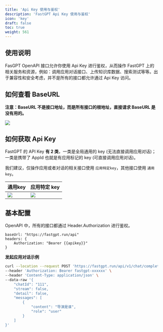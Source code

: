 ```yaml
---
title: 'Api Key 使用与鉴权'
description: 'FastGPT Api Key 使用与鉴权'
icon: 'key'
draft: false
toc: true
weight: 561
---
```


## 使用说明

FasGPT OpenAPI 接口允许你使用 Api Key 进行鉴权，从而操作 FastGPT 上的相关服务和资源，例如：调用应用对话接口、上传知识库数据、搜索测试等等。出于兼容性和安全考虑，并不是所有的接口都允许通过 Api Key 访问。

## 如何查看 BaseURL

**注意：BaseURL 不是接口地址，而是所有接口的根地址，直接请求 BaseURL 是没有用的。**

![](/imgs/fastgpt-api-baseurl.png)

## 如何获取 Api Key

FastGPT 的 API Key **有 2 类**，一类是全局通用的 key (无法直接调用应用对话)；一类是携带了 AppId 也就是有应用标记的 key (可直接调用应用对话)。

我们建议，仅操作应用或者对话的相关接口使用 `应用特定key`，其他接口使用 `通用key`。

|        通用key               |           应用特定 key            |
| --------------------- | --------------------- |
| ![](/imgs/fastgpt-api2.png) | ![](/imgs/fastgpt-api.png) |

## 基本配置

OpenAPI 中，所有的接口都通过 Header.Authorization 进行鉴权。

```
baseUrl: "https://fastgpt.run/api"
headers: {
    Authorization: "Bearer {{apikey}}"
}
```

**发起应用对话示例**

```sh
curl --location --request POST 'https://fastgpt.run/api/v1/chat/completions' \
--header 'Authorization: Bearer fastgpt-xxxxxx' \
--header 'Content-Type: application/json' \
--data-raw '{
    "chatId": "111",
    "stream": false,
    "detail": false,
    "messages": [
        {
            "content": "导演是谁",
            "role": "user"
        }
    ]
}'
```